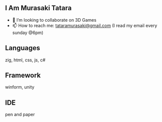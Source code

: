 ## I Am Murasaki Tatara

- 👯 I’m looking to collaborate on 3D Games
- 📫 How to reach me: tataramurasaki@gmail.com (I read my email every sunday @6pm)

## Languages
zig, html, css, js, c#

## Framework
winform, unity

## IDE
pen and paper

